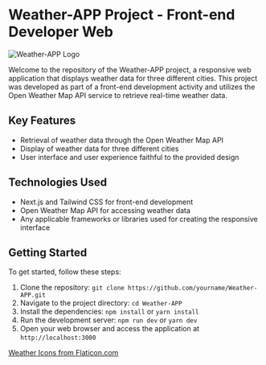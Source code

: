 # Weather-APP Project - Front-end Developer Web

![Weather-APP Logo](https://okazakee-dev-storage.s3.eu-west-3.amazonaws.com/Projs%20random%20imgs/image_2023-05-17_12-27-04.bmp?response-content-disposition=inline&X-Amz-Security-Token=IQoJb3JpZ2luX2VjEBsaDGV1LWNlbnRyYWwtMSJHMEUCIEc%2FmhI%2BFgkl1ctpMplu0h1%2B222JP8Z7MdtDxMdQPOZKAiEAiHIpcdyW%2BdoF9W96elz%2B0LWk%2F%2Fz31GyU4AZkOdVXTMAq6AIIRBAAGgw4NDIzNjE1NzY3ODgiDEjWX6%2BNiKyRqU3IDSrFAsf6urhAJlsNZVJU7ZT3AHQRFkFJRpCiwAhAYGyItb0l7Bc2BFt8ZJIHWn08B1UsiIFuF0ybWq9vHkRs%2BFZLW1B9ZucZwfP4bBWMFaEcHbdO%2FJgjZBzFUW5I6I4a4049AOQvXaY0zNL4lj1FVL4IT1tnQ6V%2BwhT2TM0repjFm1GcHPWwG%2FgPiW6%2F4gZWbYrO5VgHIGMw%2BV29m1QiPnKEZooStBNcMKPnE7eLSYe0HXzDQ4xkEXG25P6ydnImGWQIV56VkuZ%2B9WiQxnsUkka%2F8iApf0WBR3WphkVSMsbpVENaH6M1l1wUVLzFkTRxvofvG7egIcaQEkXcdA0legxmzuUTtByqP4b%2Fc44EWdYc%2FjbokOebprQEwf4wUOah7b8%2B0keUBP1QxG1g2my9QKlItwSy9xFpN6JZMLzHTGCj%2BbMCDgB1Jrkww9iSowY6swKOG8E2SUpSk5T4g9gD77yl8CTREoi6EBoKx4sVXTPf6sKw%2FQcRdhC%2Fr4lEl1i2vYnR1Ppr%2B1KChlv17s5sGQfBhgy4RAbasdJ45vC6TZagaSlUdn1Hhmif7u3U5IzC8sq7Ro2gwWS%2Fx8OVnUqlpHRHc0cX7DGGrSi8p4j1pW3FHWofyrZxERT1xJBWte9f1P0s7eGo9QnypeqRqJMUIR6umz2yuSYjlLiGcoPykFbMOhYAPR5tgDT5jWBB0QAEJahTiebjKrdcvIbL3VzuYRn1eFhXc3DUOe2p5mqEOsmxIaMbV485yZv5x146HjDEJ75zShbWgkgtE1f4mW9EgthjRrLMpfr9kwqiXmEMtd0mXGPDR6tw9W1UmprYAO27X7cVa4I0QPqHdL7tgIYyirdM3cF7&X-Amz-Algorithm=AWS4-HMAC-SHA256&X-Amz-Date=20230517T102938Z&X-Amz-SignedHeaders=host&X-Amz-Expires=300&X-Amz-Credential=ASIA4IIFJTVKMKRBFOU2%2F20230517%2Feu-west-3%2Fs3%2Faws4_request&X-Amz-Signature=409de9575d98531a68e3f31206b8d0956243925bb4b36979072775df6ddef4b8)

Welcome to the repository of the Weather-APP project, a responsive web application that displays weather data for three different cities. This project was developed as part of a front-end development activity and utilizes the Open Weather Map API service to retrieve real-time weather data.

## Key Features

- Retrieval of weather data through the Open Weather Map API
- Display of weather data for three different cities
- User interface and user experience faithful to the provided design

## Technologies Used

- Next.js and Tailwind CSS for front-end development
- Open Weather Map API for accessing weather data
- Any applicable frameworks or libraries used for creating the responsive interface

## Getting Started

To get started, follow these steps:

1. Clone the repository: `git clone https://github.com/yourname/Weather-APP.git`
2. Navigate to the project directory: `cd Weather-APP`
3. Install the dependencies: `npm install` or `yarn install`
4. Run the development server: `npm run dev` or `yarn dev`
5. Open your web browser and access the application at `http://localhost:3000`

[Weather Icons from Flaticon.com](https://www.flaticon.com/packs/weather-97/2)